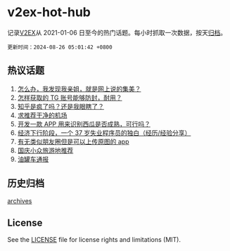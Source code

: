 # v2ex-hot-hub

 记录[V2EX](https://www.v2ex.com/)从 2021-01-06 日至今的热门话题。每小时抓取一次数据，按天[归档](archives)。

`更新时间：2024-08-26 05:01:42 +0800`

## 热议话题

1. [怎么办，我发现我亲姐，就是网上说的集美？](https://www.v2ex.com/t/1067587)
1. [怎样获取的 TG 账号能够防封，耐用？](https://www.v2ex.com/t/1067592)
1. [知乎是疯了吗？还是我眼瞎了？](https://www.v2ex.com/t/1067570)
1. [求推荐干净的机场](https://www.v2ex.com/t/1067650)
1. [开发一款 APP 用来识别西瓜是否成熟，可行吗？](https://www.v2ex.com/t/1067591)
1. [经济下行阶段，一个 37 岁失业程序员的独白（经历/经验分享）](https://www.v2ex.com/t/1067597)
1. [有无类似朋友圈但是可以上传原图的 app](https://www.v2ex.com/t/1067585)
1. [国庆小众旅游地推荐](https://www.v2ex.com/t/1067579)
1. [油罐车通报](https://www.v2ex.com/t/1067666)

## 历史归档

[archives](archives)

## License

See the [LICENSE](LICENSE) file for license rights and limitations (MIT).
